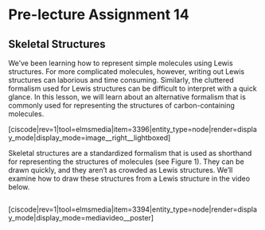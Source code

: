 # Pre-lecture Assignment 14

## Skeletal Structures


We’ve been learning how to represent simple molecules using Lewis structures. For more complicated molecules, however, writing out Lewis structures can laborious and time consuming. Similarly, the cluttered formalism used for Lewis structures can be difficult to interpret with a quick glance. In this lesson, we will learn about an alternative formalism that is commonly used for representing the structures of carbon-containing molecules. 

[ciscode|rev=1|tool=elmsmedia|item=3396|entity_type=node|render=display_mode|display_mode=image__right__lightboxed]

Skeletal structures are a standardized formalism that is used as shorthand for representing the structures of molecules (see Figure 1). They can be drawn quickly, and they aren’t as crowded as Lewis structures. We’ll examine how to draw these structures from a Lewis structure in the video below. 

<div class="spacer" style="display:block;overflow:hidden;width:100%;"></div>


[ciscode|rev=1|tool=elmsmedia|item=3394|entity_type=node|render=display_mode|display_mode=mediavideo__poster]


